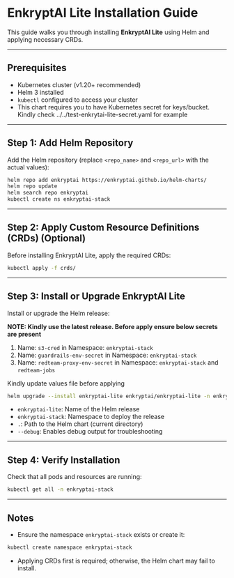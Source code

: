 

# EnkryptAI Lite Installation Guide

This guide walks you through installing **EnkryptAI Lite** using Helm and applying necessary CRDs.

---

## Prerequisites

- Kubernetes cluster (v1.20+ recommended)
- Helm 3 installed
- `kubectl` configured to access your cluster
- This chart requires you to have Kubernetes secret for keys/bucket. Kindly check ../../test-enkrytai-lite-secret.yaml for example

---

## Step 1: Add Helm Repository

Add the Helm repository (replace `<repo_name>` and `<repo_url>` with the actual values):

```bash
helm repo add enkryptai https://enkryptai.github.io/helm-charts/
helm repo update
helm search repo enkryptai
kubectl create ns enkryptai-stack
````

---

## Step 2: Apply Custom Resource Definitions (CRDs) (Optional)

Before installing EnkryptAI Lite, apply the required CRDs:

```bash
kubectl apply -f crds/
```

---

## Step 3: Install or Upgrade EnkryptAI Lite

Install or upgrade the Helm release:

**NOTE: Kindly use the latest release. Before apply ensure below secrets are present** 
1. Name: `s3-cred` in Namespace: `enkryptai-stack`
2. Name: `guardrails-env-secret` in Namespace: `enkryptai-stack`
3. Name: `redteam-proxy-env-secret` in Namespace: `enkryptai-stack` and `redteam-jobs`

Kindly update values file before applying

```bash
helm upgrade --install enkryptai-lite enkryptai/enkryptai-lite -n enkryptai-stack  --debug -f values.yaml
```

* `enkryptai-lite`: Name of the Helm release
* `enkryptai-stack`: Namespace to deploy the release
* `.`: Path to the Helm chart (current directory)
* `--debug`: Enables debug output for troubleshooting

---

## Step 4: Verify Installation

Check that all pods and resources are running:

```bash
kubectl get all -n enkryptai-stack
```

---

## Notes

* Ensure the namespace `enkryptai-stack` exists or create it:

```bash
kubectl create namespace enkryptai-stack
```

* Applying CRDs first is required; otherwise, the Helm chart may fail to install.


